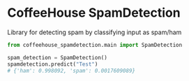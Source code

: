 # CoffeeHouse SpamDetection

Library for detecting spam by classifying input as spam/ham

```py
from coffeehouse_spamdetection.main import SpamDetection

spam_detection = SpamDetection()
spamdetection.predict("Test")
# {'ham': 0.998092, 'spam': 0.0017609089}
```